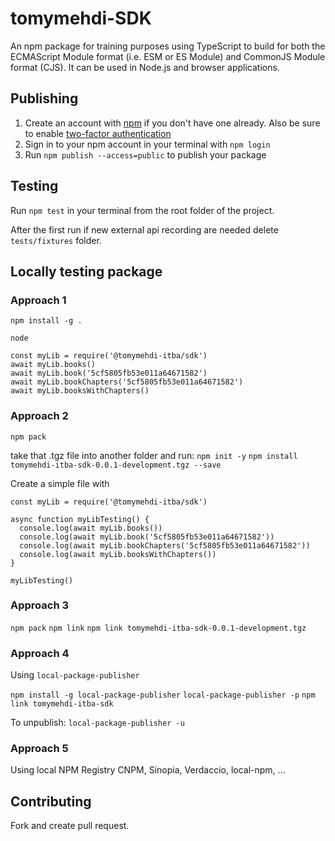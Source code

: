 # tomymehdi-SDK

An npm package for training purposes using TypeScript to build for both the ECMAScript Module format (i.e. ESM or ES Module) and CommonJS Module format (CJS). It can be used in Node.js and browser applications.

## Publishing

1. Create an account with [npm](https://www.npmjs.com/signup) if you don't have one already. Also be sure to enable [two-factor authentication](https://docs.npmjs.com/configuring-two-factor-authentication)
1. Sign in to your npm account in your terminal with `npm login`
1. Run `npm publish --access=public` to publish your package

## Testing

Run `npm test` in your terminal from the root folder of the project.

After the first run if new external api recording are needed delete `tests/fixtures` folder.

## Locally testing package
### Approach 1
`npm install -g .`

`node`

```
const myLib = require('@tomymehdi-itba/sdk')
await myLib.books()
await myLib.book('5cf5805fb53e011a64671582')
await myLib.bookChapters('5cf5805fb53e011a64671582')
await myLib.booksWithChapters()
```

### Approach 2
`npm pack`

take that .tgz file into another folder and run:
`npm init -y`
`npm install tomymehdi-itba-sdk-0.0.1-development.tgz --save`

Create a simple file with
```
const myLib = require('@tomymehdi-itba/sdk')

async function myLibTesting() {
  console.log(await myLib.books())
  console.log(await myLib.book('5cf5805fb53e011a64671582'))
  console.log(await myLib.bookChapters('5cf5805fb53e011a64671582'))
  console.log(await myLib.booksWithChapters())
}

myLibTesting()
```

### Approach 3
`npm pack`
`npm link`
`npm link tomymehdi-itba-sdk-0.0.1-development.tgz`

### Approach 4
Using `local-package-publisher`

`npm install -g local-package-publisher`
`local-package-publisher -p`
`npm link tomymehdi-itba-sdk`

To unpublish: `local-package-publisher -u`

### Approach 5
Using local NPM Registry
CNPM, Sinopia, Verdaccio, local-npm, ...

## Contributing
Fork and create pull request.